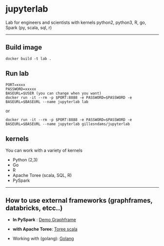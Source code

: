 # jupyterlab
Lab for engineers and scientists with kernels python2, python3, R, go, Spark (py, scala, sql, r)

-----
## Build image
    docker build -t lab .
    
## Run lab
    PORT=xxxx
    PASSWORD=xxxxx
    BASEURL=$USER (you can change when you want)
    docker run -it --rm -p $PORT:8888 -e PASSWORD=$PASSWORD -e BASEURL=$BASEURL --name jupyterlab lab
  
  or
  
    docker run -it --rm -p $PORT:8888 -e PASSWORD=$PASSWORD -e BASEURL=$BASEURL --name jupyterlab gillesndams/jupyterlab
  
    
## kernels
You can work with a variety of kernels
- Python (2,3)
- Go
- R
- Apache Toree (scala, SQL, R)
- PySpark 

-----

## How to use external frameworks (graphframes, databricks, etcc..)

-  **In PySpark** :  [Demo Graphframe](http://nbviewer.jupyter.org/github/robertoNdams/jupyterlab/blob/856e2362bda4f84593340b1fb5b6299cb30c6cfe/examples/DemoGraphframeIPY.ipynb)
-  **with Apache Toree**: [Toree scala](https://github.com/robertoNdams/jupyterlab/blob/master/examples/ToreeScala.ipynb) 


- Working with (golang): [Golang](https://github.com/robertoNdams/jupyterlab/blob/master/examples/Golang.ipynb)
